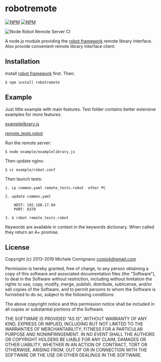 # robotremote

[![NPM](https://nodei.co/npm/robotremote.png?downloads=true&stars=true)](https://nodei.co/npm/robotremote/)
[![NPM](https://nodei.co/npm-dl/robotremote.png?months=6)](https://nodei.co/npm/robotremote/)

![Node Robot Remote Server CI](https://github.com/comick/node-robotremoteserver/workflows/Node%20Robot%20Remote%20Server%20CI/badge.svg)

  A node.js module providing the [robot framework](http://www.robotframework.org) remote library interface.
  Also provide convenient remote library interface client.

## Installation

Install [robot framework](https://github.com/robotframework/robotframework/blob/master/INSTALL.rst) first. Then:

    $ npm install robotremote

## Example

Just little example with main features. Test folder contains better extensive examples for more features.

[examplelibrary.js](./example/examplelibrary.js)

[remote_tests.robot](./example/remote_tests.robot)


Run the remote server:

    $ node example/examplelibrary.js

Then update nginx: 
    
    $ vi example/robot.conf

Then launch tests:
    
    1. cp common.yaml remote_tests.robot  other PC

    2. update common.yaml 

        HOST: 192.168.17.84
        PORT: 8370

    3. $ robot remote_tests.robot


Keywords are available in context in the keywords dictionary. When called they return an A+ promise.


## License

Copyright (c) 2013-2019 Michele Comignano <comick@gmail.com>

Permission is hereby granted, free of charge, to any person
obtaining a copy of this software and associated documentation
files (the "Software"), to deal in the Software without
restriction, including without limitation the rights to use,
copy, modify, merge, publish, distribute, sublicense, and/or sell
copies of the Software, and to permit persons to whom the
Software is furnished to do so, subject to the following
conditions:

The above copyright notice and this permission notice shall be
included in all copies or substantial portions of the Software.

THE SOFTWARE IS PROVIDED "AS IS", WITHOUT WARRANTY OF ANY KIND,
EXPRESS OR IMPLIED, INCLUDING BUT NOT LIMITED TO THE WARRANTIES
OF MERCHANTABILITY, FITNESS FOR A PARTICULAR PURPOSE AND
NONINFRINGEMENT. IN NO EVENT SHALL THE AUTHORS OR COPYRIGHT
HOLDERS BE LIABLE FOR ANY CLAIM, DAMAGES OR OTHER LIABILITY,
WHETHER IN AN ACTION OF CONTRACT, TORT OR OTHERWISE, ARISING
FROM, OUT OF OR IN CONNECTION WITH THE SOFTWARE OR THE USE OR
OTHER DEALINGS IN THE SOFTWARE.

